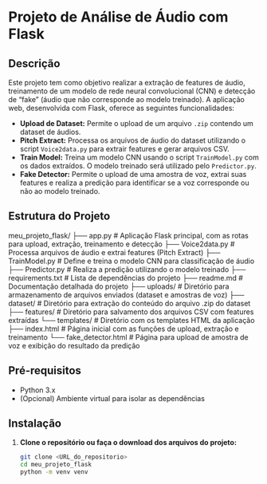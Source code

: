 # Projeto de Análise de Áudio com Flask

## Descrição

Este projeto tem como objetivo realizar a extração de features de áudio, treinamento de um modelo de rede neural convolucional (CNN) e detecção de “fake” (áudio que não corresponde ao modelo treinado). A aplicação web, desenvolvida com Flask, oferece as seguintes funcionalidades:

- **Upload de Dataset:** Permite o upload de um arquivo `.zip` contendo um dataset de áudios.
- **Pitch Extract:** Processa os arquivos de áudio do dataset utilizando o script `Voice2data.py` para extrair features e gerar arquivos CSV.
- **Train Model:** Treina um modelo CNN usando o script `TrainModel.py` com os dados extraídos. O modelo treinado será utilizado pelo `Predictor.py`.
- **Fake Detector:** Permite o upload de uma amostra de voz, extrai suas features e realiza a predição para identificar se a voz corresponde ou não ao modelo treinado.

## Estrutura do Projeto

meu_projeto_flask/ ├── app.py # Aplicação Flask principal, com as rotas para upload, extração, treinamento e detecção ├── Voice2data.py # Processa arquivos de áudio e extrai features (Pitch Extract) ├── TrainModel.py # Define e treina o modelo CNN para classificação de áudio ├── Predictor.py # Realiza a predição utilizando o modelo treinado ├── requirements.txt # Lista de dependências do projeto ├── readme.md # Documentação detalhada do projeto ├── uploads/ # Diretório para armazenamento de arquivos enviados (dataset e amostras de voz) ├── dataset/ # Diretório para extração do conteúdo do arquivo .zip do dataset ├── features/ # Diretório para salvamento dos arquivos CSV com features extraídas └── templates/ # Diretório com os templates HTML da aplicação ├── index.html # Página inicial com as funções de upload, extração e treinamento └── fake_detector.html # Página para upload de amostra de voz e exibição do resultado da predição


## Pré-requisitos

- Python 3.x
- (Opcional) Ambiente virtual para isolar as dependências

## Instalação

1. **Clone o repositório ou faça o download dos arquivos do projeto:**
   ```bash
   git clone <URL_do_repositorio>
   cd meu_projeto_flask
   python -m venv venv


